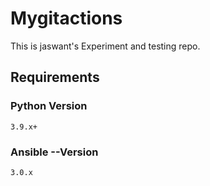 # Mygitactions
This is jaswant's Experiment and testing repo. 

## Requirements
### Python Version
```3.9.x+```
### Ansible --Version
```3.0.x```
